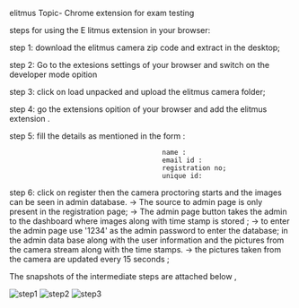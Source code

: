 
elitmus
Topic- Chrome extension for exam testing

steps for using the E litmus extension in your browser:

step 1: download the elitmus camera zip code and extract in the desktop;

step 2: Go to the extesions settings of your browser and switch on the developer mode opition

step 3: click on load unpacked and upload the elitmus camera folder;

step 4:
go the extensions opition of your browser and  add the elitmus extension .

step 5:
fill the details as mentioned in the form  :

                                          name :
                                          email id :
                                          registration no;
                                          unique id:
                                          
                                          
step 6:
click on register  then the camera  proctoring starts and the images can be seen in admin database.
-> The source to admin page is only present in the registration page;
-> The admin page button takes the admin to the dashboard where images along with time stamp is stored ;
-> to enter the admin page use '1234' as the admin password to enter the database;
  in the admin data base along with the user information and the pictures from the camera stream along with the time stamps.
-> the pictures taken from the camera are updated every 15 seconds ;


The snapshots of the intermediate steps are attached below ,

![step1](https://user-images.githubusercontent.com/73859509/221253069-f6630aff-45d2-4384-9560-f00f539a1c6a.png)
![step2](https://user-images.githubusercontent.com/73859509/221253110-09b0fb3e-00e4-4021-934f-85a9b6703905.png)
![step3](https://user-images.githubusercontent.com/73859509/221253293-2b454df2-a931-4410-9e3d-6b90fb013210.png)

